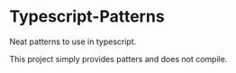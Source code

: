 # Typescript-Patterns
Neat patterns to use in typescript.


This project simply provides patters and does not compile.
